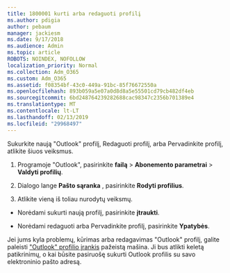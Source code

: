 ```yaml
---
title: 1800001 kurti arba redaguoti profilį
ms.author: pdigia
author: pebaum
manager: jackiesm
ms.date: 9/17/2018
ms.audience: Admin
ms.topic: article
ROBOTS: NOINDEX, NOFOLLOW
localization_priority: Normal
ms.collection: Adm_O365
ms.custom: Adm_O365
ms.assetid: f08354bf-43c0-449a-91bc-85f76672550a
ms.openlocfilehash: 893b059a5e07a0d8d8a5e55501cd79cb482df4eb
ms.sourcegitcommit: 6bd248764239282688cac98347c2356b701389e4
ms.translationtype: MT
ms.contentlocale: lt-LT
ms.lasthandoff: 02/13/2019
ms.locfileid: "29968497"
---
```

Sukurkite naują "Outlook" profilį, Redaguoti profilį, arba Pervadinkite profilį, atlikite šiuos veiksmus.
  
1. Programoje "Outlook", pasirinkite **failą** \> **Abonemento parametrai** \> **Valdyti profilių**.
    
2. Dialogo lange **Pašto sąranka** , pasirinkite **Rodyti profilius**.
    
3. Atlikite vieną iš toliau nurodytų veiksmų.
    
  - Norėdami sukurti naują profilį, pasirinkite **įtraukti**.
    
  - Norėdami redaguoti arba Pervadinkite profilį, pasirinkite **Ypatybės**.
    
Jei jums kyla problemų, kūrimas arba redagavimas "Outlook" profilį, galite paleisti ["Outlook" profilio įrankis](https://aka.ms/SaRA-OutlookSetupProfile) pažeistą mašina. Ji bus atlikti keletą patikrinimų, o kai būsite pasiruošę sukurti Outlook profilis su savo elektroninio pašto adresą. 
  

